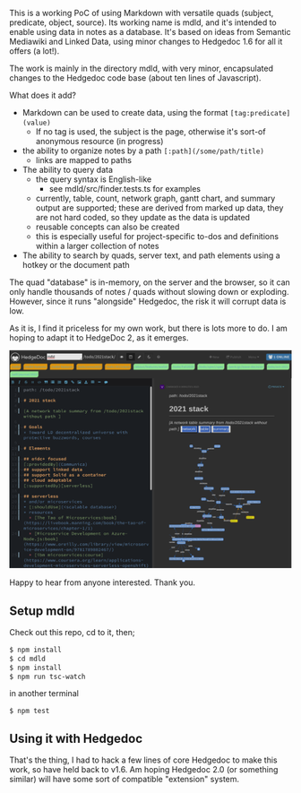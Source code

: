 
This is a working PoC of using Markdown with versatile quads (subject, predicate, object, source).
Its working name is mdld,
and it's intended to enable using data in notes as a database.
It's based on ideas from Semantic Mediawiki and Linked Data, 
using minor changes to Hedgedoc 1.6 for all it offers (a lot!).

The work is mainly in the directory mdld, with very minor, 
encapsulated changes to the Hedgedoc code base (about ten lines of Javascript).

What does it add?

* Markdown can be used to create data, using the format `[tag:predicate](value)`
  * If no tag is used, the subject is the page, otherwise it's sort-of anonymous resource (in progress)
* the ability to organize notes by a path `[:path](/some/path/title)`
  * links are mapped to paths
* The ability to query data 
  * the query syntax is English-like
    * see mdld/src/finder.tests.ts for examples
  * currently, table, count, network graph, gantt chart, and summary output are supported; these are derived from marked up data, they are not hard coded, so they update as the data is updated
  * reusable concepts can also be created
  * this is especially useful for project-specific to-dos and definitions within a larger collection of notes
* The ability to search by quads, server text, and path elements using a hotkey or the document path

The quad "database" is in-memory, on the server and the browser, 
so it can only handle thousands of notes / quads without slowing down or exploding.
However, since it runs "alongside" Hedgedoc, the risk it will corrupt data is low.

As it is, I find it priceless for my own work, but there is lots more to do. 
I am hoping to adapt it to HedgeDoc 2, as it emerges.

![Screenshot](Screenshot.png)

Happy to hear from anyone interested. 
Thank you.

## Setup mdld

Check out this repo, cd to it, then;
```
$ npm install
$ cd mdld
$ npm install
$ npm run tsc-watch
```
in another terminal
```
$ npm test
```


## Using it with Hedgedoc

That's the thing, I had to hack a few lines of core Hedgedoc to make this work, so have held back to v1.6. Am hoping Hedgedoc 2.0 (or something similar) will have some sort of compatible "extension" system.
